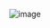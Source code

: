 ![image](https://user-images.githubusercontent.com/114800813/207326093-7c8f3ddf-95c7-40a7-8ba5-67559c486cdd.png)
